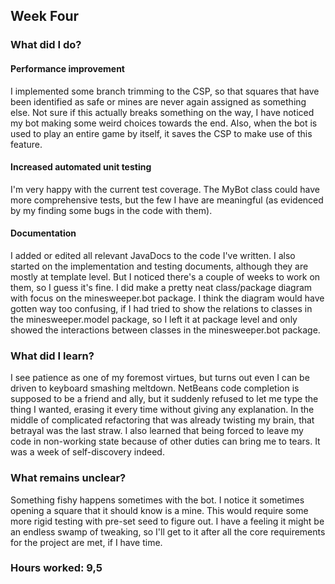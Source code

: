 ## Week Four

### What did I do?

#### Performance improvement

I implemented some branch trimming to the CSP, so that squares that have been identified as safe or mines are never again assigned as something else. Not sure if this actually breaks something on the way, I have noticed my bot making some weird choices towards the end. Also, when the bot is used to play an entire game by itself, it saves the CSP to make use of this feature.

#### Increased automated unit testing

I'm very happy with the current test coverage. The MyBot class could have more comprehensive tests, but the few I have are meaningful (as evidenced by my finding some bugs in the code with them).

#### Documentation

I added or edited all relevant JavaDocs to the code I've written. I also started on the implementation and testing documents, although they are mostly at template level. But I noticed there's a couple of weeks to work on them, so I guess it's fine. I did make a pretty neat class/package diagram with focus on the minesweeper.bot package. I think the diagram would have gotten way too confusing, if I had tried to show the relations to classes in the minesweeper.model package, so I left it at package level and only showed the interactions between classes in the minesweeper.bot package.

### What did I learn?

I see patience as one of my foremost virtues, but turns out even I can be driven to keyboard smashing meltdown. NetBeans code completion is supposed to be a friend and ally, but it suddenly refused to let me type the thing I wanted, erasing it every time without giving any explanation. In the middle of complicated refactoring that was already twisting my brain, that betrayal was the last straw. I also learned that being forced to leave my code in non-working state because of other duties can bring me to tears. It was a week of self-discovery indeed.

### What remains unclear?

Something fishy happens sometimes with the bot. I notice it sometimes opening a square that it should know is a mine. This would require some more rigid testing with pre-set seed to figure out. I have a feeling it might be an endless swamp of tweaking, so I'll get to it after all the core requirements for the project are met, if I have time.



### Hours worked: 9,5
